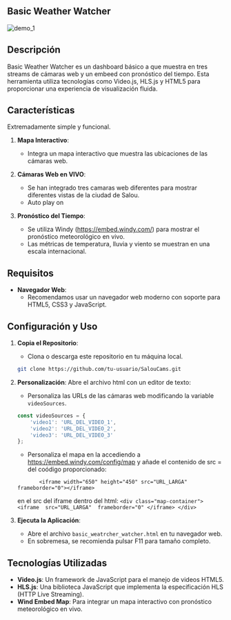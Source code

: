## Basic Weather Watcher
![demo_1](https://github.com/user-attachments/assets/f1b2a1b8-ea43-43f9-8543-5961ac4bae95)

## Descripción

Basic Weather Watcher es un dashboard básico a que muestra en tres streams de cámaras web y un embeed con pronóstico del tiempo. Esta herramienta utiliza tecnologías como Video.js, HLS.js y HTML5 para proporcionar una experiencia de visualización fluida.

## Características
  Extremadamente simple y funcional.
  
1. **Mapa Interactivo**: 
   - Integra un mapa interactivo que muestra las ubicaciones de las cámaras web.

2. **Cámaras Web en VIVO**:
   - Se han integrado tres camaras web diferentes para mostrar diferentes vistas de la ciudad de Salou.
   - Auto play on
     
3. **Pronóstico del Tiempo**:
   - Se utiliza Windy (https://embed.windy.com/) para mostrar el pronóstico meteorológico en vivo.
   - Las métricas de temperatura, lluvia y viento se muestran en una escala internacional.

## Requisitos
- **Navegador Web**: 
  - Recomendamos usar un navegador web moderno con soporte para HTML5, CSS3 y JavaScript.

## Configuración y Uso

1. **Copia el Repositorio**:
   - Clona o descarga este repositorio en tu máquina local.
   ```bash
   git clone https://github.com/tu-usuario/SalouCams.git
   ```
2. **Personalización**:
   Abre el archivo html con un editor de texto:
   
   - Personaliza las URLs de las cámaras web modificando la variable `videoSources`.
   ```javascript
   const videoSources = {
       'video1': 'URL_DEL_VIDEO_1',
       'video2': 'URL_DEL_VIDEO_2',
       'video3': 'URL_DEL_VIDEO_3'
   };
   ```
   - Personaliza el mapa en la accediendo a https://embed.windy.com/config/map y añade el contenido de src = del coódigo proporcionado:
   ```
          <iframe width="650" height="450" src="URL_LARGA" frameborder="0"></iframe>
   ```
    en el src del iframe dentro del html:
       ```
        <div class="map-container">
            <iframe 
                src="URL_LARGA" 
                frameborder="0"
            </iframe>
        </div>
       ```
     
3. **Ejecuta la Aplicación**:
   - Abre el archivo `basic_weatrcher_watcher.html` en tu navegador web.
   - En sobremesa, se recomienda pulsar F11 para tamaño completo.

## Tecnologías Utilizadas

- **Video.js**: Un framework de JavaScript para el manejo de videos HTML5.
- **HLS.js**: Una biblioteca JavaScript que implementa la especificación HLS (HTTP Live Streaming).
- **Wind Embed Map**: Para integrar un mapa interactivo con pronóstico meteorológico en vivo.


